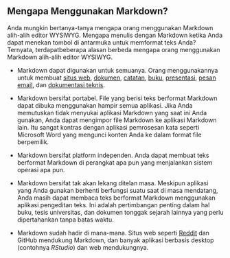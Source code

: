 ## Mengapa Menggunakan Markdown?

Anda mungkin bertanya-tanya mengapa orang menggunakan Markdown alih-alih editor WYSIWYG. Mengapa menulis dengan Markdown ketika Anda dapat menekan tombol di antarmuka untuk memformat teks Anda? Ternyata, terdapatbeberapa alasan berbeda mengapa orang menggunakan Markdown alih-alih editor WYSIWYG.

- Markdown dapat digunakan untuk semuanya. Orang menggunakannya untuk membuat [situs web](#websites), [dokumen](#documents), [catatan](#notes), [buku](#books), [presentasi](#presentations), [pesan email](#email), dan [dokumentasi teknis](#documentation).

- Markdown bersifat portabel. File yang berisi teks berformat Markdown dapat dibuka menggunakan hampir semua aplikasi. Jika Anda memutuskan tidak menyukai aplikasi Markdown yang saat ini Anda gunakan, Anda dapat mengimpor file Markdown ke aplikasi Markdown lain. Itu sangat kontras dengan aplikasi pemrosesan kata seperti Microsoft Word yang mengunci konten Anda ke dalam format file berpemilik.

- Markdown bersifat platform independen. Anda dapat membuat teks berformat Markdown di perangkat apa pun yang menjalankan sistem operasi apa pun.

- Markdown bersifat tak akan lekang ditelan masa. Meskipun aplikasi yang Anda gunakan berhenti berfungsi suatu saat di masa mendatang, Anda masih dapat membaca teks berformat Markdown menggunakan aplikasi pengeditan teks. Ini adalah pertimbangan penting dalam hal buku, tesis universitas, dan dokumen tonggak sejarah lainnya yang perlu dipertahankan tanpa batas waktu.

- Markdown sudah hadir di mana-mana. Situs web seperti [Reddit](/tools/reddit/) dan GitHub mendukung Markdown, dan banyak aplikasi berbasis desktop (contohnya *RStudio*) dan web mendukungnya.

